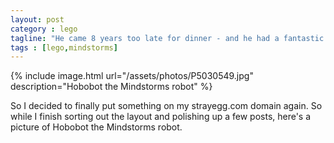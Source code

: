 ```yaml
---
layout: post
category : lego
tagline: "He came 8 years too late for dinner - and he had a fantastic excuse..."
tags : [lego,mindstorms]
---
```


{% include image.html url="/assets/photos/P5030549.jpg" description="Hobobot the Mindstorms robot" %}

So I decided to finally put something on my strayegg.com domain again.  So while I finish sorting out the layout and polishing up a few posts, here's a picture of Hobobot the Mindstorms robot.